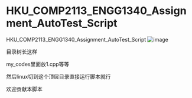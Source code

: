 # HKU_COMP2113_ENGG1340_Assignment_AutoTest_Script
HKU_COMP2113_ENGG1340_Assignment_AutoTest_Script
![image](https://user-images.githubusercontent.com/84700771/165896970-694c60f4-4f59-41e1-bafd-14de240bb98d.png) 

目录树长这样

my_codes里面放1.cpp等等 

然后linux切到这个顶层目录直接运行脚本就行

欢迎贡献本脚本
